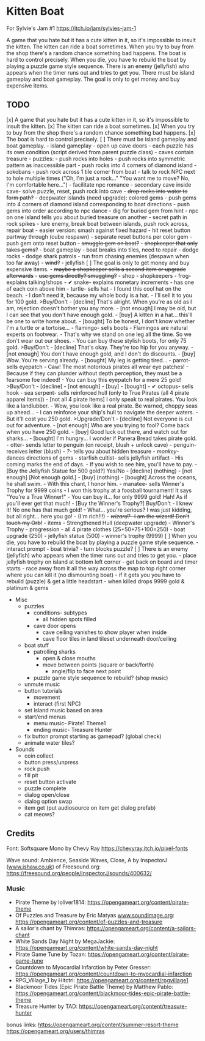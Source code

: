# Kitten Boat

For Sylvie's Jam #1 https://itch.io/jam/sylvies-jam-1

A game that you hate but it has a cute kitten in it, so it's impossible to insult the kitten. The kitten can ride a boat sometimes. When you try to buy from the shop there's a random chance something bad happens. The boat is hard to control precisely. When you die, you have to rebuild the boat by playing a puzzle game style sequence. There is an enemy (jellyfish) who appears when the timer runs out and tries to get you. There must be island gameplay and boat gameplay. The goal is only to get money and buy expensive items.

## TODO

[x] A game that you hate but it has a cute kitten in it, so it's impossible to insult the kitten.
[x] The kitten can ride a boat sometimes.
[x] When you try to buy from the shop there's a random chance something bad happens.
[x] The boat is hard to control precisely.
[ ] There must be island gameplay and boat gameplay.
	- island gameplay
		- open up cave doors
			- each puzzle has its own condition (script derived from parent puzzle class)
			- caves contain treasure
		- puzzles:
			- push rocks into holes
			- push rocks into symmetric pattern as inaccessible part
			- push rocks into 4 corners of diamond island
			- sokobans
			- push rock across 1 tile corner from boat
			- talk to rock NPC next to hole multiple times ("Oh, I'm just a rock..." "You want me to move? No, I'm comfortable here...")
			- facilitate npc romance
			- secondary cave inside cave- solve puzzle, reset, push rock into cave
			- ~~drop rocks into water to form path?~~
		- deepwater islands (need upgrade): colored gems
			- push gems into 4 corners of diamond island corresponding to boat directions
			- push gems into order according to npc dance
			- dig for buried gem from hint
				- npc on one island tells you about buried treasure on another
			- secret path in rock spikes
			- lure enemy, break boat between islands, push rock across, repair boat
				- easier version: smash against fixed hazard
			- hit reset button partway through (cube respawn)
				- separate reset buttons per color gem
			- push gem onto reset button
			- ~~smuggle gem on boat?~~
			- ~~shopkeeper that only takes gems?~~
	- boat gameplay
		- boat breaks into tiles, need to repair
		- dodge rocks
		- dodge shark patrols
		- run from chasing enemies (despawn when too far away)
		- ~~wind?~~
		- jellyfish
[ ] The goal is only to get money and buy expensive items.
	- ~~maybe a shopkeeper sells a second item or upgrade afterwards~~
	- ~~use gems directly? smuggling?~~
	- shop
		- shopkeepers
			- frog- explains talking/shops
			- ✔ snake- explains monetary increments
				- has one of each coin above him
			- turtle- sells hat
				- I found this cool hat on the beach.
				- I don't need it, because my whole body is a hat.
				- I'll sell it to you for 100 gold. >Buy/Don't
				- [decline] That's alright. When you're as old as I am, rejection doesn't bother you any more.
				- [not enough] I may be old, but I can see that you don't have enough gold.
				- [buy] A kitten in a hat... this'll be one to write home about.
				- [bought] To be honest, I don't know whether I'm a turtle or a tortoise...
			- flamingo- sells boots
				- Flamingos are natural experts on footwear.
				- That's why we stand on one leg all the time. So we don't wear out our shoes.
				- You can buy these stylish boots, for only 75 gold. >Buy/Don't
				- [decline] That's okay. They're too hip for you anyway.
				- [not enough] You don't have enough gold, and I don't do discounts.
				- [buy] Wow. You're serving already.
				- [bought] My leg is getting tired...
			- parrot- sells eyepatch
				- Caw! The most notorious pirates all wear eye patches!
				- Because if they can plunder without depth perception, they must be a fearsome foe indeed!
				- You can buy this eyepatch for a mere 25 gold! >Buy/Don't
				- [decline] 
				- [not enough] 
				- [buy] 
				- [bought] 
			- ✔ octopus- sells hook
			- sea serpent- sells reinforced hull (only to True Pirates (all 4 pirate apparel items))
				- [not all 4 pirate items] I only speak to real pirates. You look like a landlubber.
				- Wow, you look like a real pirate. Be warned, choppy seas up ahead...
				- I can reinforce your ship's hull to navigate the deeper waters.
				- But it'll cost you 250 gold. >Upgrade/Don't
				- [decline] Not everyone is cut out for adventure.
				- [not enough] Who are you trying to fool? Come back when you have 250 gold.
				- [buy] Good luck out there, and watch out for sharks...
				- [bought] I'm hungry... I wonder if Panera Bread takes pirate gold.
			- otter- sends letter to penguin (on receipt, blush + unlock cave)
			- penguin- receives letter (blush)
			- *?*- tells you about hidden treasure
			- *monkey*- dances directions of gems
			- starfish cultist- sells jellyfish artifact
				- His coming marks the end of days.
				- If you wish to see him, you'll have to pay.
				- [Buy the Jellyfish Statue for 500 gold?] Yes/No
				- [decline] (nothing)
				- [not enough] [Not enough gold.]
				- [buy] (nothing)
				- [bought] Across the oceans, he shall swim.
				- 	With this chant, I honor him.
			- manatee- sells Winner's Trophy for 9999 coins
				- I won this trophy at a foosball tournament! It says "You're a True Winner!"
				- You can buy it... for only 9999 gold! Hah! As if you'll ever get that much!
				- [Buy the Winner's Trophy?] Buy/Don't
				- I knew it! No one has that much gold!
				- What... you're serious? I was just kidding, but all right... here you go!
				- (I'm rich!!!)
			- ~~*wizard?*- I am the wizard! Don't touch my Orb!~~
		- items
			- Strengthened Hull (deepwater upgrade)
			- Winner's Trophy
	- progression
		- all 4 pirate clothes (25+50+75+100=250)
		- boat upgrade (250)
		- jellyfish statue (500)
		- winner's trophy (9999)
[ ] When you die, you have to rebuild the boat by playing a puzzle game style sequence.
	- interact prompt
	- boat trivia?
	- turn blocks puzzle?
[ ] There is an enemy (jellyfish) who appears when the timer runs out and tries to get you.
	- place jellyfish trophy on island at bottom left corner
	- get back on board and timer starts
	- race away from it all the way across the map to top right corner where you can kill it (no dismounting boat)
		- if it gets you you have to rebuild (puzzle) & get a little headstart
	- when killed drops 9999 gold & platinum & gems

- Misc
	- puzzles
		- conditions- subtypes
			- all hidden spots filled
		- cave door opens
			- cave ceiling vanishes to show player when inside
			- cave floor tiles in land tileset underneath door/ceiling
	- boat stuff
		- patrolling sharks
			- open & close mouths
			- move between points (square or back/forth)
				- angle/flip to face next point
		- puzzle game style sequence to rebuild? (shop music)
	- unmute music
	- button tutorials
		- movement
		- interact (first NPC)
	- set island music based on area
	- start/end menus
		- menu music- Pirate1 Theme1
		- ending music- Treasure Hunter
	- fix button prompt starting as gamepad? (global check)
	- animate water tiles?
- Sounds
	- coin collect
	- button press/unpress
	- rock push
	- fill pit
	- reset button activate
	- puzzle complete
	- dialog open/close
	- dialog option swap
	- item get (put audiosource on item get dialog prefab)
	- cat meows?

## Credits

Font: Softsquare Mono by Chevy Ray https://chevyray.itch.io/pixel-fonts

Wave sound: Ambience, Seaside Waves, Close, A by InspectorJ (www.jshaw.co.uk) of Freesound.org: https://freesound.org/people/InspectorJ/sounds/400632/

### Music

- Pirate Theme by loliver1814: https://opengameart.org/content/pirate-theme
- Of Puzzles and Treasure by Eric Matyas www.soundimage.org: https://opengameart.org/content/of-puzzles-and-treasure
- A sailor's chant by Thimras: https://opengameart.org/content/a-sailors-chant
- White Sands Day Night by MegaJackie: https://opengameart.org/content/white-sands-day-night
- Pirate Game Tune by Tozan: https://opengameart.org/content/pirate-game-tune
- Countdown to Myocardial Infarction by Peter Gresser: https://opengameart.org/content/countdown-to-myocardial-infarction
- RPG_Village_1 by Hitctrl: https://opengameart.org/content/rpgvillage1
- Blackmoor Tides (Epic Pirate Battle Theme) by Matthew Pablo: https://opengameart.org/content/blackmoor-tides-epic-pirate-battle-theme
- Treasure Hunter by TAD: https://opengameart.org/content/treasure-hunter


bonus links:
https://opengameart.org/content/summer-resort-theme
https://opengameart.org/users/thimras
